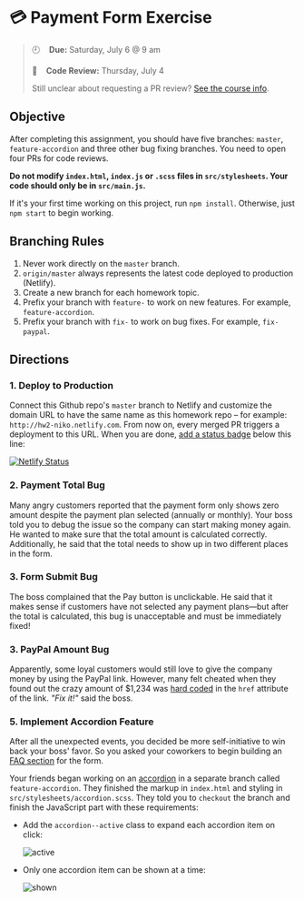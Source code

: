 # 💳 Payment Form Exercise 

> :clock9:&nbsp; &nbsp; **Due:** Saturday, July 6 @ 9 am
>
> :mag_right:&nbsp; &nbsp; **Code Review:** Thursday, July 4 
>
> Still unclear about requesting a PR review? [See the course info](https://github.com/wearecodets/phase-two/blob/master/week-zero/about.md#homework-pull-request).

## Objective

After completing this assignment, you should have five branches: `master`, `feature-accordion` and three other bug fixing branches. You need to open four PRs for code reviews.

**Do not modify `index.html`, `index.js` or `.scss` files in `src/stylesheets`. Your code should only be in `src/main.js`.**

If it's your first time working on this project, run `npm install`. Otherwise, just `npm start` to begin working.

## Branching Rules

1. Never work directly on the `master` branch. 
2. `origin/master` always represents the latest code deployed to production (Netlify).
2. Create a new branch for each homework topic. 
3. Prefix your branch with `feature-` to work on new features. For example, `feature-accordion`.
4. Prefix your branch with `fix-` to work on bug fixes. For example, `fix-paypal`.

## Directions

### 1. Deploy to Production

Connect this Github repo's `master` branch to Netlify and customize the domain URL to have the same name as this homework repo – for example: `http://hw2-niko.netlify.com`. From now on, every merged PR triggers a deployment to this URL. When you are done, [add a status badge](https://www.netlify.com/docs/continuous-deployment/#status-badges) below this line:

[![Netlify Status](https://api.netlify.com/api/v1/badges/386bf8f0-60bf-4a97-a1b4-db294f80b86f/deploy-status)](https://app.netlify.com/sites/hw2-aminfa7/deploys)

### 2. Payment Total Bug

Many angry customers reported that the payment form only shows zero amount despite the payment plan selected (annually or monthly). Your boss told you to debug the issue so the company can start making money again. He wanted to make sure that the total amount is calculated correctly. Additionally, he said that the total needs to show up in two different places in the form.

### 3. Form Submit Bug

The boss complained that the Pay button is unclickable. He said that it makes sense if customers have not selected any payment plans—but after the total is calculated, this bug is unacceptable and must be immediately fixed!

### 3. PayPal Amount Bug

Apparently, some loyal customers would still love to give the company money by using the PayPal link. However, many felt cheated when they found out the crazy amount of $1,234 was [hard coded](https://en.wikipedia.org/wiki/Hard_coding) in the `href` attribute of the link. *"Fix it!"* said the boss.

### 5. Implement Accordion Feature

After all the unexpected events, you decided be more self-initiative to win back your boss' favor. So you asked your coworkers to begin building an [FAQ section](https://en.wikipedia.org/wiki/FAQ) for the form. 

Your friends began working on an [accordion](https://en.wikipedia.org/wiki/Accordion_(GUI)) in a separate branch called `feature-accordion`. They finished the markup in `index.html` and styling in `src/stylesheets/accordion.scss`. They told you to `checkout` the branch and finish the JavaScript part with these requirements: 

  * Add the `accordion--active` class to expand each accordion item on click:

    ![active](https://res.cloudinary.com/yicf/image/upload/w_400/v1561735768/Code%20The%20Web/active.gif)

  * Only one accordion item can be shown at a time:

    ![shown](https://res.cloudinary.com/yicf/image/upload/w_400/v1561731722/Code%20The%20Web/accordion.gif)





